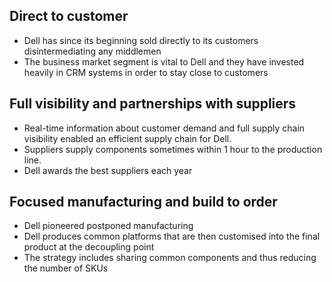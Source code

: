 ## Direct to customer

* Dell has since its beginning sold directly to its customers disintermediating any middlemen
* The business market segment is vital to Dell and they have invested heavily in CRM systems in order to stay close to customers

## Full visibility and partnerships with suppliers

* Real-time information about customer demand and full supply chain visibility enabled an efficient supply chain for Dell. 
* Suppliers supply components sometimes within 1 hour to the production line.
* Dell awards the best suppliers each year

## Focused manufacturing and build to order

* Dell pioneered postponed manufacturing
* Dell produces common platforms that are then customised into the final product at the decoupling point
* The strategy includes sharing common components and thus reducing the number of SKUs